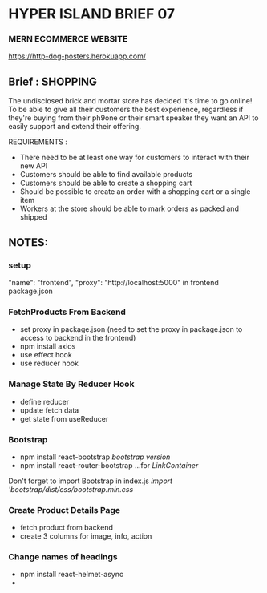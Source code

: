 # HYPER ISLAND BRIEF 07

### MERN ECOMMERCE WEBSITE

https://http-dog-posters.herokuapp.com/

## Brief : SHOPPING

The undisclosed brick and mortar store has decided it's time to go online! To be able to give all their customers the best experience, regardless if they're buying from their ph9one or their smart speaker they want an API to easily support and extend their offering.

REQUIREMENTS :

- There need to be at least one way for customers to interact with their new API
- Customers should be able to find available products
- Customers should be able to create a shopping cart
- Should be possible to create an order with a shopping cart or a single item
- Workers at the store should be able to mark orders as packed and shipped

## NOTES:

### setup

"name": "frontend",
"proxy": "http://localhost:5000"
in frontend package.json

### FetchProducts From Backend

- set proxy in package.json (need to set the proxy in package.json to access to backend in the frontend)
- npm install axios
- use effect hook
- use reducer hook

### Manage State By Reducer Hook

- define reducer
- update fetch data
- get state from useReducer

### Bootstrap

- npm install react-bootstrap _bootstrap version_
- npm install react-router-bootstrap ...for _LinkContainer_

Don't forget to import Bootstrap in index.js _import 'bootstrap/dist/css/bootstrap.min.css_

### Create Product Details Page

- fetch product from backend
- create 3 columns for image, info, action

### Change names of headings

- npm install react-helmet-async
- _<HelmetProvider> <Helmet><title>some title</title</Helmet>_

### Loading and Message Component

- create loading component
- use spinner component
- create message component
- create utils.js to define getError function

### Connect to MongoDB Database

- npm install mongoose (MongoDB object modeling to connect with MongoDB)
- npm install dotenv (to load .env file in the node application)

### Seed data

- create Product model
- create User model
- create seed route
- use route in server.js
- seed sample product

### Implement Add to Cart

- create react context (to manage state globally)
- define reducer
- create store provider
- implement add to cart button click handler

- check exist item in the cart
- check count in stock in backend

### Cart page

- create 2 columns
- display items list
- create action column
- click handler for inc/dec item
- click handler for remove item
- click handler for checkout

### sign in page

- create sign in form
- add email and password
- add sign-in button

-- npm i bcryptjs

### Sign in backend API

- create signin api
- npm install jsonwebtoken
- define generateToken

-- npm install express-async-handler
(you can catch error in the async function inside this. If there is an error in this function, you can handle it in the server tactics ----Saves you writing your own try/catch for async/await and passes error on to next)

-- npm install jsonwebtoken
(sending a token along with the object in res.send)

-- add Advanced Rest Client in Chrome

### Complete sign in page with functionality

- handle submit action
- save token in store and local storage
- show user name in header

-- npm i react-toastify
(adding nicer notifications)
App.js : import 'react-toastify/dist/ReactToastify.css'
<ToastContainer position="bottom-center" limit={1} />
SigninPage.js : toast.error(getError(err));

### Shipping page

- create form inputs
- handle save shipping address
- add checkout wizard bar

### Sign up page

- create input forms
- handle submit
- create backend api

### Implement select payment method page

- create input form
- handle submit

### Place order page

- show cart items, payment and address
- handle place order action
- create order create api

### Place order action

- handle place order action
- create oder create api

-- when 'authorization: Bearer undefine', check localStorage to see if the user information is correctly stored.
-- when taking out hard coded \_id from data.js, check the schema. (it was \_id: { type: String } when I get error message. take that out then it will generate objectID)

### Order Screen

- create backend api for oder/:id
- fetch order api in frontend
- show order information in 2 columns

### Pay order by PayPal

developer.paypal.com
login / dashboard / use sandbox for testing

- generate paypal client id
  (developer.paypal.com
  login / dashboard / use sandbox for testing)
  copy client id and put it in .env
- create api to return client id
  in server.js ->
  app.get('/api/keys/paypal', (req, rest) => {
  res.send(process.env.PAYPAL_CLIENT_ID || 'sb');
  });
- install react-paypal-js (in frontend folder)
  npm install @paypal/react-paypal-js
- use PayPalScriptProvider in index.js
  in index.js
  <PayPalScriptProvider deferLoading={true}>
  <App />
  </PayPalScriptProvider>
- use usePayPalScriptReducer in Order page
- implement loadPayPalScript function
- render paypal button
- implement onApprove payment function
- create pay order api in backend

### Order History

- create order page
- create order history api
- use api in the frontend9

### Profile page

- get user info from content
- show user information
- create user update api
- update user info

### Side bar and search box

- add sidebar
- add search box

### Search page

- show filters
- create api for searching products
- display results

### Admin menu

- define protected route component
- define admin route component
- add menu for admin in header

### Dashboard page

- create dashboard ui
- implement backend api
- connect ui to backend

### Manage products in admin area

- create products list ui
- implement backend api
- fetch data

### Create Product feature in admin

- create products button
- implement backend api
- handle on click

### Edit product in admin

- create edit button
- create edit product ui
- display product info in the input boxes

### Implement update product in admin

- create edit product backend api
- handle update click

### Delete product

- show delete button
- implement backend api
- handle on click

### List Orders in admin

- create order list page
- implement backend api
- fetch and display orders

### Ship order

- add ship button
- handle click action
- implement backend api for shipping

### Publish on Heroku

1. create and config node project - npm init (root directory)
   add in package.json (root)
   "scripts": {
   "build": "cd backend && npm install && cd ../frontend && npm install && npm run build",
   "start": "node backend/server.js",
   }
2. serve build folder in frontend folder - npm run build(root)
3. create heroku account
4. connect it to github
5. create mongodb atlas database
6. set database connection in heroku env variables
7. copy .env in backend and paste in the root directory
8. npm start (root) - check if the app is running on the localhost
9. commit and push
